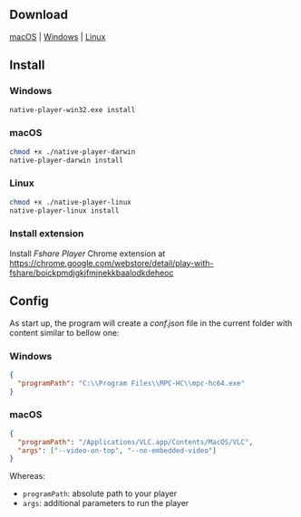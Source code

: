 ## Download
[macOS](https://github.com/ReeganExE/native-player/raw/master/bin/native-player-darwin) | [Windows](https://github.com/ReeganExE/native-player/raw/master/bin/native-player-win32.exe) | [Linux](https://github.com/ReeganExE/native-player/raw/master/bin/native-player-linux)

## Install

### Windows
```sh
native-player-win32.exe install
```
### macOS
```sh
chmod +x ./native-player-darwin
native-player-darwin install
```
### Linux
```sh
chmod +x ./native-player-linux
native-player-linux install
```

### Install extension
Install _Fshare Player_ Chrome extension at https://chrome.google.com/webstore/detail/play-with-fshare/boickpmdjgkjfmjnekkbaalodkdeheoc

## Config
As start up, the program will create a _conf.json_ file in the current folder with content similar to bellow one:

### Windows
```json
{
  "programPath": "C:\\Program Files\\MPC-HC\\mpc-hc64.exe"
}
```
### macOS

```json
{
  "programPath": "/Applications/VLC.app/Contents/MacOS/VLC",
  "args": ["--video-on-top", "--no-embedded-video"]
}
```

Whereas:
- `programPath`: absolute path to your player
- `args`: additional parameters to run the player
